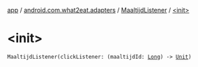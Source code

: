 [app](../../index.md) / [android.com.what2eat.adapters](../index.md) / [MaaltijdListener](index.md) / [&lt;init&gt;](./-init-.md)

# &lt;init&gt;

`MaaltijdListener(clickListener: (maaltijdId: `[`Long`](https://kotlinlang.org/api/latest/jvm/stdlib/kotlin/-long/index.html)`) -> `[`Unit`](https://kotlinlang.org/api/latest/jvm/stdlib/kotlin/-unit/index.html)`)`